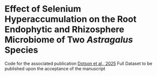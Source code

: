 # Effect of Selenium Hyperaccumulation on the Root Endophytic and Rhizosphere Microbiome of Two <i>Astragalus</i> Species 
Code for the associated publication [Dotson et al., 2025](https://advance.sagepub.com/doi/full/10.22541/au.173586869.95623914/v1)
Full Dataset to be published upon the acceptance of the manuscript

